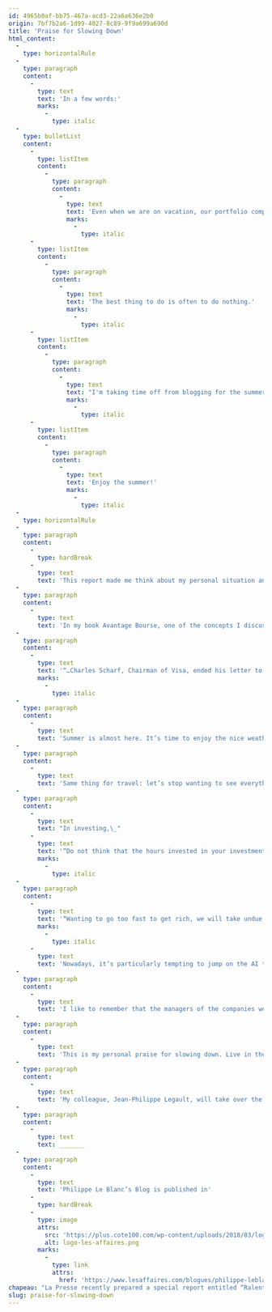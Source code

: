 ```yaml
---
id: 4965b0af-bb75-467a-acd3-22a6a636e2b0
origin: 7bf7b2a6-1d99-4027-8c89-9f9a699a690d
title: 'Praise for Slowing Down'
html_content:
  -
    type: horizontalRule
  -
    type: paragraph
    content:
      -
        type: text
        text: 'In a few words:'
        marks:
          -
            type: italic
  -
    type: bulletList
    content:
      -
        type: listItem
        content:
          -
            type: paragraph
            content:
              -
                type: text
                text: 'Even when we are on vacation, our portfolio companies work for us.'
                marks:
                  -
                    type: italic
      -
        type: listItem
        content:
          -
            type: paragraph
            content:
              -
                type: text
                text: 'The best thing to do is often to do nothing.'
                marks:
                  -
                    type: italic
      -
        type: listItem
        content:
          -
            type: paragraph
            content:
              -
                type: text
                text: "I'm taking time off from blogging for the summer;\_thank you to my colleague, Jean-Philippe Legault, who will take over."
                marks:
                  -
                    type: italic
      -
        type: listItem
        content:
          -
            type: paragraph
            content:
              -
                type: text
                text: 'Enjoy the summer!'
                marks:
                  -
                    type: italic
  -
    type: horizontalRule
  -
    type: paragraph
    content:
      -
        type: hardBreak
      -
        type: text
        text: 'This report made me think about my personal situation and the link that can be made with the management of a portfolio and the management of a business.'
  -
    type: paragraph
    content:
      -
        type: text
        text: 'In my book Avantage Bourse, one of the concepts I discuss is that of balance. I used a quote that sums up my way of seeing things well:'
  -
    type: paragraph
    content:
      -
        type: text
        text: '“…Charles Scharf, Chairman of Visa, ended his letter to shareholders in the company’s 2016 annual report, before stepping down: ‘Life is precious, balance what you have to do with what you want to do.’”'
        marks:
          -
            type: italic
  -
    type: paragraph
    content:
      -
        type: text
        text: 'Summer is almost here. It’s time to enjoy the nice weather, from our balcony or our yard. I tend to want to work on my yard tirelessly, as long as everything is not to my liking. Often, I work so hard on my land that I’m too tired to enjoy it! This summer I want to enjoy my yard!'
  -
    type: paragraph
    content:
      -
        type: text
        text: 'Same thing for travel: let’s stop wanting to see everything in two weeks. Let’s take the time to stop in a park, a garden that was not on our itinerary. For my next trip, I want to stop running around in order not to miss anything. This is the equivalent of the FOMO (“Fear of Missing Out”) concept that affects so many investors! Take the time to live like Europeans, sipping a drink on a terrace or reading a book in a park.'
  -
    type: paragraph
    content:
      -
        type: text
        text: "In investing,\_"
      -
        type: text
        text: '“Do not think that the hours invested in your investments necessarily translate into better returns. It’s counterintuitive, but the better you’ve done your job in selecting your stocks and building your portfolio, the less time and effort you’ll have to devote to it in the future, and the better your performance will be in the long run.”'
        marks:
          -
            type: italic
  -
    type: paragraph
    content:
      -
        type: text
        text: '“Wanting to go too fast to get rich, we will take undue risks and set our sights on securities of speculative companies, mines or small biotechs. On the other hand, those who take no risk, who confine themselves to bonds or the largest blue chips, will obtain below-average returns.”'
        marks:
          -
            type: italic
      -
        type: text
        text: 'Nowadays, it’s particularly tempting to jump on the AI ​​train.'
  -
    type: paragraph
    content:
      -
        type: text
        text: 'I like to remember that the managers of the companies we own in our portfolio work tirelessly, every day, to develop their business and create value. It is wrong to think that you have to be active and make investment decisions every day to move your portfolio forward faster. If you have chosen your companies well and constructed your portfolio well, the best thing to do is generally to do nothing. Even if we take vacations, our companies don’t stop working for us.'
  -
    type: paragraph
    content:
      -
        type: text
        text: 'This is my personal praise for slowing down. Live in the moment and take full advantage of the beautiful season.'
  -
    type: paragraph
    content:
      -
        type: text
        text: 'My colleague, Jean-Philippe Legault, will take over the weekly blog starting next week. I will be back at the beginning of September. Have a good summer!'
  -
    type: paragraph
    content:
      -
        type: text
        text: _______
  -
    type: paragraph
    content:
      -
        type: text
        text: 'Philippe Le Blanc’s Blog is published in'
      -
        type: hardBreak
      -
        type: image
        attrs:
          src: 'https://plus.cote100.com/wp-content/uploads/2018/03/logo-les-affaires.png'
          alt: logo-les-affaires.png
        marks:
          -
            type: link
            attrs:
              href: 'https://www.lesaffaires.com/blogues/philippe-leblanc/l-eloge-de-la-lenteur/650567'
chapeau: "La Presse recently prepared a special report entitled “Ralentir” or\_Slow Down, which I really appreciated. Most of the newspaper’s editorialists wrote a text based on this theme, each bringing their perspective."
slug: praise-for-slowing-down
---
```

